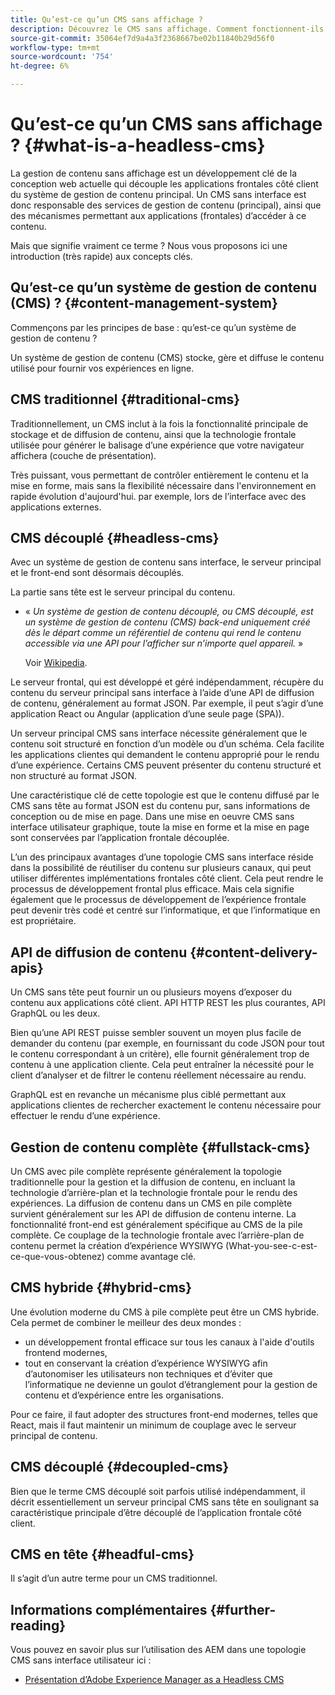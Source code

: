 ```yaml
---
title: Qu’est-ce qu’un CMS sans affichage ?
description: Découvrez le CMS sans affichage. Comment fonctionnent-ils ? Quelles sont les alternatives et les différences ? Pourquoi souhaitez-vous utiliser un CMS sans affichage ?
source-git-commit: 35064ef7d9a4a3f2368667be02b11840b29d56f0
workflow-type: tm+mt
source-wordcount: '754'
ht-degree: 6%

---
```



# Qu’est-ce qu’un CMS sans affichage ? {#what-is-a-headless-cms}

La gestion de contenu sans affichage est un développement clé de la conception web actuelle qui découple les applications frontales côté client du système de gestion de contenu principal. Un CMS sans interface est donc responsable des services de gestion de contenu (principal), ainsi que des mécanismes permettant aux applications (frontales) d’accéder à ce contenu.

Mais que signifie vraiment ce terme ? Nous vous proposons ici une introduction (très rapide) aux concepts clés.

## Qu’est-ce qu’un système de gestion de contenu (CMS) ? {#content-management-system}

Commençons par les principes de base : qu’est-ce qu’un système de gestion de contenu ?

Un système de gestion de contenu (CMS) stocke, gère et diffuse le contenu utilisé pour fournir vos expériences en ligne.

## CMS traditionnel {#traditional-cms}

Traditionnellement, un CMS inclut à la fois la fonctionnalité principale de stockage et de diffusion de contenu, ainsi que la technologie frontale utilisée pour générer le balisage d’une expérience que votre navigateur affichera (couche de présentation).

Très puissant, vous permettant de contrôler entièrement le contenu et la mise en forme, mais sans la flexibilité nécessaire dans l&#39;environnement en rapide évolution d&#39;aujourd&#39;hui. par exemple, lors de l’interface avec des applications externes.

## CMS découplé {#headless-cms}

Avec un système de gestion de contenu sans interface, le serveur principal et le front-end sont désormais découplés.

La partie sans tête est le serveur principal du contenu.

* « *Un système de gestion de contenu découplé, ou CMS découplé, est un système de gestion de contenu (CMS) back-end uniquement créé dès le départ comme un référentiel de contenu qui rend le contenu accessible via une API pour l’afficher sur n’importe quel appareil.* »

   Voir [Wikipedia](https://en.wikipedia.org/wiki/Headless_content_management_system).

Le serveur frontal, qui est développé et géré indépendamment, récupère du contenu du serveur principal sans interface à l’aide d’une API de diffusion de contenu, généralement au format JSON. Par exemple, il peut s’agir d’une application React ou Angular (application d’une seule page (SPA)).

Un serveur principal CMS sans interface nécessite généralement que le contenu soit structuré en fonction d’un modèle ou d’un schéma. Cela facilite les applications clientes qui demandent le contenu approprié pour le rendu d’une expérience. Certains CMS peuvent présenter du contenu structuré et non structuré au format JSON.

Une caractéristique clé de cette topologie est que le contenu diffusé par le CMS sans tête au format JSON est du contenu pur, sans informations de conception ou de mise en page. Dans une mise en oeuvre CMS sans interface utilisateur graphique, toute la mise en forme et la mise en page sont conservées par l’application frontale découplée.

L’un des principaux avantages d’une topologie CMS sans interface réside dans la possibilité de réutiliser du contenu sur plusieurs canaux, qui peut utiliser différentes implémentations frontales côté client. Cela peut rendre le processus de développement frontal plus efficace. Mais cela signifie également que le processus de développement de l’expérience frontale peut devenir très codé et centré sur l’informatique, et que l’informatique en est propriétaire.

## API de diffusion de contenu {#content-delivery-apis}

Un CMS sans tête peut fournir un ou plusieurs moyens d’exposer du contenu aux applications côté client. API HTTP REST les plus courantes, API GraphQL ou les deux.

Bien qu’une API REST puisse sembler souvent un moyen plus facile de demander du contenu (par exemple, en fournissant du code JSON pour tout le contenu correspondant à un critère), elle fournit généralement trop de contenu à une application cliente. Cela peut entraîner la nécessité pour le client d’analyser et de filtrer le contenu réellement nécessaire au rendu.

GraphQL est en revanche un mécanisme plus ciblé permettant aux applications clientes de rechercher exactement le contenu nécessaire pour effectuer le rendu d’une expérience.

## Gestion de contenu complète {#fullstack-cms}

Un CMS avec pile complète représente généralement la topologie traditionnelle pour la gestion et la diffusion de contenu, en incluant la technologie d’arrière-plan et la technologie frontale pour le rendu des expériences. La diffusion de contenu dans un CMS en pile complète survient généralement sur les API de diffusion de contenu interne. La fonctionnalité front-end est généralement spécifique au CMS de la pile complète. Ce couplage de la technologie frontale avec l’arrière-plan de contenu permet la création d’expérience WYSIWYG (What-you-see-c-est-ce-que-vous-obtenez) comme avantage clé.

## CMS hybride {#hybrid-cms}

Une évolution moderne du CMS à pile complète peut être un CMS hybride. Cela permet de combiner le meilleur des deux mondes :

* un développement frontal efficace sur tous les canaux à l&#39;aide d&#39;outils frontend modernes,
* tout en conservant la création d’expérience WYSIWYG afin d’autonomiser les utilisateurs non techniques et d’éviter que l’informatique ne devienne un goulot d’étranglement pour la gestion de contenu et d’expérience entre les organisations.

Pour ce faire, il faut adopter des structures front-end modernes, telles que React, mais il faut maintenir un minimum de couplage avec le serveur principal de contenu.

## CMS découplé {#decoupled-cms}

Bien que le terme CMS découplé soit parfois utilisé indépendamment, il décrit essentiellement un serveur principal CMS sans tête en soulignant sa caractéristique principale d’être découplé de l’application frontale côté client.

## CMS en tête {#headful-cms}

Il s’agit d’un autre terme pour un CMS traditionnel.

## Informations complémentaires {#further-reading}

Vous pouvez en savoir plus sur l’utilisation des AEM dans une topologie CMS sans interface utilisateur ici :

* [Présentation d’Adobe Experience Manager as a Headless CMS](/help/headless/introduction.md)
